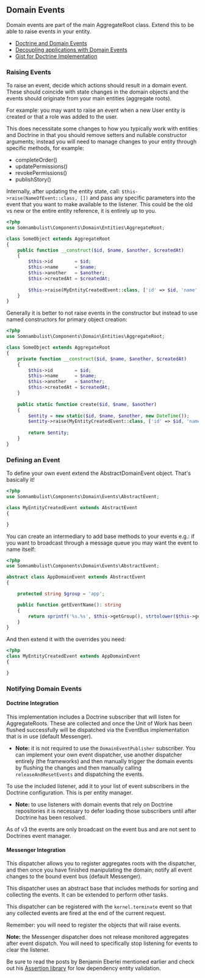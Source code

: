## Domain Events

Domain events are part of the main AggregateRoot class. Extend this to be able to
raise events in your entity.

 * [Doctrine and Domain Events](https://github.com/beberlei/whitewashing.de/blob/master/2013/07/24/doctrine_and_domainevents.rst)
 * [Decoupling applications with Domain Events](http://www.whitewashing.de/2012/08/25/decoupling_applications_with_domain_events.html)
 * [Gist for Doctrine Implementation](https://gist.github.com/beberlei/53cd6580d87b1f5cd9ca)

### Raising Events

To raise an event, decide which actions should result in a domain event. These should
coincide with state changes in the domain objects and the events should originate from
your main entities (aggregate roots).

For example: you may want to raise an event when a new User entity is created or that
a role was added to the user.

This does necessitate some changes to how you typically work with entities and Doctrine
in that you should remove setters and nullable constructor arguments; instead you will
need to manage changes to your entity through specific methods, for example:

 * completeOrder()
 * updatePermissions()
 * revokePermissions()
 * publishStory()

Internally, after updating the entity state, call: `$this->raise(NameOfEvent::class, [])`
and pass any specific parameters into the event that you want to make available to the
listener. This could be the old vs new or the entire entity reference, it is entirely
up to you.

```php
<?php
use Somnambulist\Components\Domain\Entities\AggregateRoot;

class SomeObject extends AggregateRoot
{
    public function __construct($id, $name, $another, $createdAt)
    {
        $this->id        = $id;
        $this->name      = $name;
        $this->another   = $another;
        $this->createdAt = $createdAt;
        
        $this->raise(MyEntityCreatedEvent::class, ['id' => $id, 'name' => $name, 'another' => $another]);
    }
}
```

Generally it is better to not raise events in the constructor but instead to use named
constructors for primary object creation:

```php
<?php
use Somnambulist\Components\Domain\Entities\AggregateRoot;

class SomeObject extends AggregateRoot
{
    private function __construct($id, $name, $another, $createdAt)
    {
        $this->id        = $id;
        $this->name      = $name;
        $this->another   = $another;
        $this->createdAt = $createdAt;
    }
    
    public static function create($id, $name, $another)
    {
        $entity = new static($id, $name, $another, new DateTime());
        $entity->raise(MyEntityCreatedEvent::class, ['id' => $id, 'name' => $name, 'another' => $another]);
        
        return $entity;
    }
}
```

### Defining an Event

To define your own event extend the AbstractDomainEvent object. That's basically it!

```php
<?php
use Somnambulist\Components\Domain\Events\AbstractEvent;

class MyEntityCreatedEvent extends AbstractEvent
{

}
```

You can create an intermediary to add base methods to your events e.g.: if you want
to broadcast through a message queue you may want the event to name itself:

```php
<?php
use Somnambulist\Components\Domain\Events\AbstractEvent;

abstract class AppDomainEvent extends AbstractEvent
{

    protected string $group = 'app';

    public function getEventName(): string
    {
        return sprintf('%s.%s', $this->getGroup(), strtolower($this->getName()));
    }
}
```

And then extend it with the overrides you need:

```php
<?php
class MyEntityCreatedEvent extends AppDomainEvent
{

}
```

### Notifying Domain Events

#### Doctrine Integration

This implementation includes a Doctrine subscriber that will listen for AggregateRoots.
These are collected and once the Unit of Work has been flushed successfully will be
dispatched via the EventBus implementation that is in use (default Messenger).
 
 * __Note:__ it is not required to use the `DomainEventPublisher` subscriber. You can
   implement your own event dispatcher, use another dispatcher entirely (the frameworks)
   and then manually trigger the domain events by flushing the changes and then manually
   calling `releaseAndResetEvents` and dispatching the events.

To use the included listener, add it to your list of event subscribers in the Doctrine
configuration. This is per entity manager.

 * __Note:__ to use listeners with domain events that rely on Doctrine repositories
   it is necessary to defer loading those subscribers until after Doctrine has been
   resolved.

As of v3 the events are only broadcast on the event bus and are not sent to Doctrines
event manager.

#### Messenger Integration

This dispatcher allows you to register aggregates roots with the dispatcher, and then 
once you have finished manipulating the domain; notify all event changes to the bound
event bus (default Messenger).

This dispatcher uses an abstract base that includes methods for sorting and collecting
the events. It can be extended to perform other tasks.

This dispatcher can be registered with the `kernel.terminate` event so that any collected
events are fired at the end of the current request.

Remember: you will need to register the objects that will raise events.

__Note:__ the Messenger dispatcher does not release monitored aggregates after event
dispatch. You will need to specifically stop listening for events to clear the listener.

Be sure to read the posts by Benjamin Eberlei mentioned earlier and check out his
[Assertion library](https://github.com/beberlei/assert) for low dependency entity
validation.
